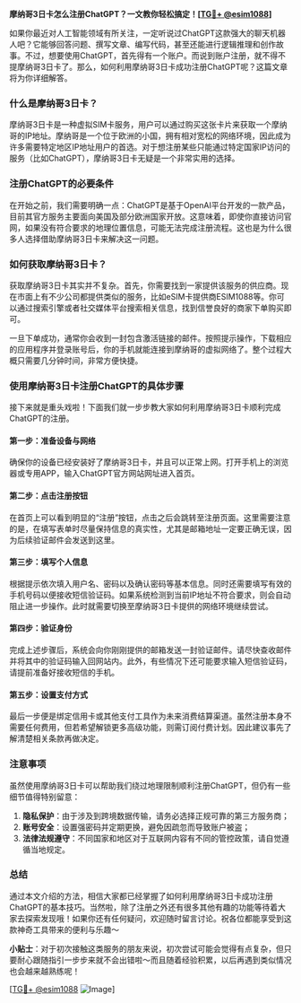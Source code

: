**摩纳哥3日卡怎么注册ChatGPT？一文教你轻松搞定！[[TG💪+ @esim1088](https://t.me/s/esim1088)]**

如果你最近对人工智能领域有所关注，一定听说过ChatGPT这款强大的聊天机器人吧？它能够回答问题、撰写文章、编写代码，甚至还能进行逻辑推理和创作故事。不过，想要使用ChatGPT，首先得有一个账户。而说到账户注册，就不得不提摩纳哥3日卡了。那么，如何利用摩纳哥3日卡成功注册ChatGPT呢？这篇文章将为你详细解答。

### 什么是摩纳哥3日卡？

摩纳哥3日卡是一种虚拟SIM卡服务，用户可以通过购买这张卡片来获取一个摩纳哥的IP地址。摩纳哥是一个位于欧洲的小国，拥有相对宽松的网络环境，因此成为许多需要特定地区IP地址用户的首选。对于想注册某些只能通过特定国家IP访问的服务（比如ChatGPT），摩纳哥3日卡无疑是一个非常实用的选择。

### 注册ChatGPT的必要条件

在开始之前，我们需要明确一点：ChatGPT是基于OpenAI平台开发的一款产品，目前其官方服务主要面向美国及部分欧洲国家开放。这意味着，即使你直接访问官网，如果没有符合要求的地理位置信息，可能无法完成注册流程。这也是为什么很多人选择借助摩纳哥3日卡来解决这一问题。

### 如何获取摩纳哥3日卡？

获取摩纳哥3日卡其实并不复杂。首先，你需要找到一家提供该服务的供应商。现在市面上有不少公司都提供类似的服务，比如eSIM卡提供商ESIM1088等。你可以通过搜索引擎或者社交媒体平台搜索相关信息，找到信誉良好的商家下单购买即可。

一旦下单成功，通常你会收到一封包含激活链接的邮件。按照提示操作，下载相应的应用程序并登录账号后，你的手机就能连接到摩纳哥的虚拟网络了。整个过程大概只需要几分钟时间，非常方便快捷。

### 使用摩纳哥3日卡注册ChatGPT的具体步骤

接下来就是重头戏啦！下面我们就一步步教大家如何利用摩纳哥3日卡顺利完成ChatGPT的注册。

#### 第一步：准备设备与网络

确保你的设备已经安装好了摩纳哥3日卡，并且可以正常上网。打开手机上的浏览器或专用APP，输入ChatGPT官方网站网址进入首页。

#### 第二步：点击注册按钮

在首页上可以看到明显的“注册”按钮，点击之后会跳转至注册页面。这里需要注意的是，在填写表单时尽量保持信息的真实性，尤其是邮箱地址一定要正确无误，因为后续验证邮件会发送到这里。

#### 第三步：填写个人信息

根据提示依次填入用户名、密码以及确认密码等基本信息。同时还需要填写有效的手机号码以便接收短信验证码。如果系统检测到当前IP地址不符合要求，则会自动阻止进一步操作。此时就需要切换至摩纳哥3日卡提供的网络环境继续尝试。

#### 第四步：验证身份

完成上述步骤后，系统会向你刚刚提供的邮箱发送一封验证邮件。请尽快查收邮件并将其中的验证码输入回网站内。此外，有些情况下还可能要求输入短信验证码，请提前准备好接收短信的手机。

#### 第五步：设置支付方式

最后一步便是绑定信用卡或其他支付工具作为未来消费结算渠道。虽然注册本身不需要任何费用，但若希望解锁更多高级功能，则需订阅付费计划。因此建议事先了解清楚相关条款再做决定。

### 注意事项

虽然使用摩纳哥3日卡可以帮助我们绕过地理限制顺利注册ChatGPT，但仍有一些细节值得特别留意：

1. **隐私保护**：由于涉及到跨境数据传输，请务必选择正规可靠的第三方服务商；
2. **账号安全**：设置强密码并定期更换，避免因疏忽而导致账户被盗；
3. **法律法规遵守**：不同国家和地区对于互联网内容有不同的管控政策，请自觉遵循当地规定。

### 总结

通过本文介绍的方法，相信大家都已经掌握了如何利用摩纳哥3日卡成功注册ChatGPT的基本技巧。当然啦，除了注册之外还有很多其他有趣的功能等待着大家去探索发现哦！如果你还有任何疑问，欢迎随时留言讨论。祝各位都能享受到这款神奇工具带来的便利与乐趣～

**小贴士**：对于初次接触这类服务的朋友来说，初次尝试可能会觉得有点复杂，但只要耐心跟随指引一步步来就不会出错啦～而且随着经验积累，以后再遇到类似情况也会越来越熟练呢！

[[TG💪+ @esim1088](https://t.me/s/esim1088) ![Image](https://i.postimg.cc/4NQfJmqS/Snipaste-2025-05-13-00-14-12.png)]